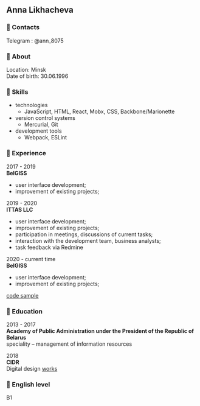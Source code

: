 ## Anna Likhacheva

### :small_blue_diamond: Contacts

Telegram
: @ann_8075  

### :small_blue_diamond: About

Location: Minsk  
Date of birth: 30.06.1996

### :small_blue_diamond: Skills

* technologies
  * JavaScript, HTML, React, Mobx, CSS, Backbone/Marionette
* version control systems
  * Mercurial, Git
* development tools
  * Webpack, ESLint
  
### :small_blue_diamond: Experience

2017 - 2019  
**BelGISS**
- user interface development;
- improvement of existing projects;

2019 - 2020  
**ITTAS LLC**
- user interface development;
- improvement of existing projects;
- participation in meetings, discussions of current tasks;
- interaction with the development team, business analysts;
- task feedback via Redmine

2020 - current time  
**BelGISS**
- user interface development;
- improvement of existing projects;  

[code sample](https://bitbucket.org/an_nl/canvas)

### :small_blue_diamond: Education
2013 - 2017  
**Academy of Public Administration under the President of the Republic of Belarus**  
speciality – management of information resources

2018  
**CIDR**  
Digital design [works](https://drive.google.com/drive/folders/1X0KyjHUYHZffA0ARPkhe3IqoSwP8Nz4y?usp=sharing)

### :small_blue_diamond: English level  
B1
